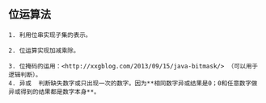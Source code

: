 ## 位运算法

 	1. 利用位串实现子集的表示。

 	2. 位运算实现加减乘除。

 	3. 位掩码的运用：<http://xxgblog.com/2013/09/15/java-bitmask/> （可以用于逻辑判断）。
 	4. 异或  判断缺失数字或只出现一次的数字。因为**相同数字异或结果是0；0和任意数字做异或得到的结果都是数字本身**。

